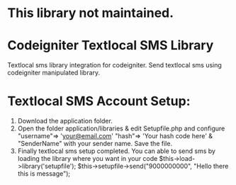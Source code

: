 # This library not maintained.

# Codeigniter Textlocal SMS Library
Textlocal sms library integration for codeigniter. Send textlocal sms using codeigniter manipulated library.

# Textlocal SMS Account Setup:
1. Download the application folder.
2. Open the folder application/libraries & edit Setupfile.php and configure 
  "username"=> 'your@email.com'
  "hash"=> 'Your hash code here' & 
  "SenderName" with your sender name. 
  Save the file.
3. Finally textlocal sms setup completed. You can able to send sms by loading the library where you want in your code
  $this->load->library('setupfile');
  $this->setupfile->send("9000000000", "Hello there this is message");


